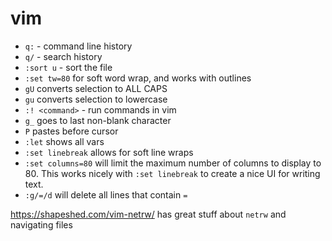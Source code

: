 # vim

- `q:` - command line history
- `q/` - search history
- `:sort u` - sort the file
- `:set tw=80` for soft word wrap, and works with outlines
- `gU` converts selection to ALL CAPS
- `gu` converts selection to lowercase
- `:! <command>` - run commands in vim
- `g_` goes to last non-blank character
- `P` pastes before cursor
- `:let` shows all vars
- `:set linebreak` allows for soft line wraps
- `:set columns=80` will limit the maximum number of columns to display to 80. This works nicely with `:set linebreak` to create a nice UI for writing text.
- `:g/=/d` will delete all lines that contain `=`

https://shapeshed.com/vim-netrw/ has great stuff about `netrw` and navigating files
